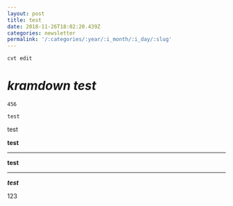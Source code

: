 ```yaml
---
layout: post
title: test
date: 2018-11-26T18:02:20.439Z
categories: newsletter
permalink: '/:categories/:year/:i_month/:i_day/:slug'
---
```

`cvt edit`

# _**kramdown**_ _test_

`456`

```
test
```

test

**test**

- - -

**test**

- - -

**_test_**

123
